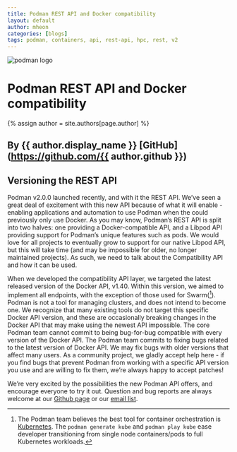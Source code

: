 ```yaml
---
title: Podman REST API and Docker compatibility
layout: default
author: mheon
categories: [blogs]
tags: podman, containers, api, rest-api, hpc, rest, v2
---
```

![podman logo](https://podman.io/images/podman.svg)

# Podman REST API and Docker compatibility
{% assign author = site.authors[page.author] %}
## By {{ author.display_name }} [GitHub](https://github.com/{{ author.github }})


## Versioning the REST API
Podman v2.0.0 launched recently, and with it the REST API. We’ve seen a great deal of excitement with this new API because of what it will enable - enabling applications and automation to use Podman when the could previously only use Docker. As you may know, Podman’s REST API is split into two halves: one providing a Docker-compatible API, and a Libpod API providing support for Podman’s unique features such as pods. We would love for all projects to eventually grow to support for our native Libpod API, but this will take time (and may be impossible for older, no longer maintained projects). As such, we need to talk about the Compatibility API and how it can be used.
<!--readmore-->

When we developed the compatibility API layer, we targeted the latest released version of the Docker API, v1.40. Within this version, we aimed to implement all endpoints, with the exception of those used for Swarm([^1]). Podman is not a tool for managing clusters, and does not intend to become one. We recognize that many existing tools do not target this specific Docker API version, and these are occasionally breaking changes in the Docker API that may make using the newest API impossible. The core Podman team cannot commit to being bug-for-bug compatible with every version of the Docker API. The Podman team commits to fixing bugs related to the latest version of Docker API. We may fix bugs with older versions that affect many users. As a community project, we gladly accept help here - if you find bugs that prevent Podman from working with a specific API version you use and are willing to fix them, we’re always happy to accept patches!

We’re very excited by the possibilities the new Podman API offers, and encourage everyone to try it out. Question and bug reports are always welcome at our [Github page](https://github.com/containers/libpod) or our [email list](https://lists.podman.io/admin/lists/podman.lists.podman.io/).

[^1]: The Podman team believes the best tool for container orchestration is [Kubernetes](https://kubernetes.io/). The `podman generate kube` and `podman play kube` ease developer transitioning from single node containers/pods to full Kubernetes workloads.
